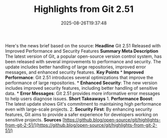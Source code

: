 ﻿---
title: "Highlights from Git 2.51"
date: "2025-08-26T19:37:48"
category: "Markets"
summary: ""
slug: "highlights from git 251"
source_urls:
  - "https://github.blog/open-source/git/highlights-from-git-2-51/"
seo:
  title: "Highlights from Git 2.51 | Hash n Hedge"
  description: ""
  keywords: ["news", "markets", "brief"]
---
Here's the news brief based on the source:  **Headline** Git 2.51 Released with Improved Performance and Security Features  **Summary Meta Description** The latest version of Git, a popular open-source version control system, has been released with several improvements to performance and security. The update includes better handling of large repositories, improved error messages, and enhanced security features.  **Key Points**  * **Improved Performance**: Git 2.51 introduces several optimizations that improve the performance of large repositories. * **Enhanced Security**: The new version includes improved security features, including better handling of sensitive data. * **Error Messages**: Git 2.51 provides more informative error messages to help users diagnose issues.  **Short Takeaways**  1. **Performance Boost**: The latest update shows Git's commitment to maintaining high performance even with large-scale projects. 2. **Security First**: By enhancing security features, Git aims to provide a safer experience for developers working on sensitive projects.  **Sources** [https://github.blog/open-source/git/highlights-from-git-2-51/](https://github.blog/open-source/git/highlights-from-git-2-51/) 
